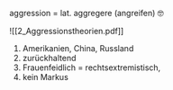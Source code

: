 
aggression = lat. aggregere (angreifen) 🤓

![[2_Aggressionstheorien.pdf]]

1. Amerikanien, China, Russland
2. zurückhaltend
3. Frauenfeidlich = rechtsextremistisch, 
4. kein Markus